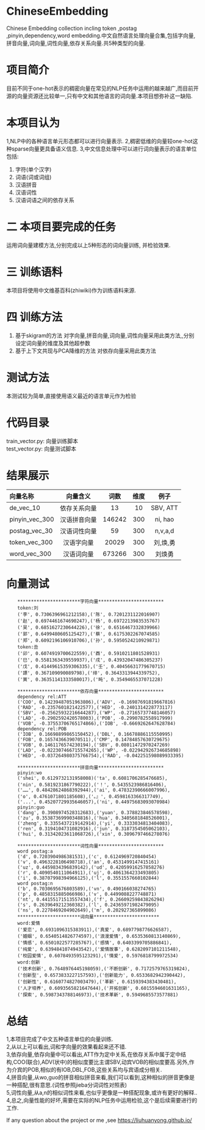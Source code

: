 # ChineseEmbedding
Chinese Embedding collection incling token ,postag ,pinyin,dependency,word embedding.中文自然语言处理向量合集,包括字向量,拼音向量,词向量,词性向量,依存关系向量.共5种类型的向量.

# 项目简介
目前不同于one-hot表示的稠密向量在常见的NLP任务中运用的越来越广,而目前开源的向量资源还比较单一,只有中文和其他语言的词向量.本项目想弥补这一缺陷.
# 本项目认为
1,NLP中的各种语言单元形态都可以进行向量表示.
2,稠密低维的向量较one-hot这种sparse向量更具备语义信息.
3,中文信息处理中可以进行词向量表示的语言单位包括:
1) 字符(单个汉字)
2) 词语(词或词组)
3) 汉语拼音
4) 汉语词性
5) 汉语词语之间的依存关系
# 二 本项目要完成的任务
运用词向量建模方法,分别完成以上5种形态的词向量训练, 并检验效果.
# 三 训练语料
本项目将使用中文维基百科(zhiwiki)作为训练语料来源.
# 四 训练方法
1) 基于skigram的方法
对字向量,拼音向量,词向量,词性向量采用此类方法,,分别设定词向量的维度及其他超参数
2) 基于上下文共现与PCA降维的方法
对依存向量采用此类方法
# 测试方法
本测试较为简单,直接使用语义最近的语言单元作为检验
# 代码目录
train_vector.py: 向量训练脚本  
test_vector.py: 向量测试脚本  

# 结果展示

| 向量名称 | 向量含义 | 词数 | 维度 | 例子 |
| :--- | :---: | :---: | :---: | :---: |
| de_vec_10 | 依存关系向量 | 13 | 10 | SBV, ATT |
| pinyin_vec_300 | 汉语拼音向量 | 146242 | 300 | ni, hao |
| postag_vec_30 | 汉语词性向量 | 59| 300 | n,v,a,d |
| token_vec_300 | 汉语字向量 | 20029 | 300 | 刘,焕,勇 |
| word_vec_300 | 汉语词向量 | 673266 | 300 | 刘焕勇 |

# 向量测试

        ***********************字符向量************************
        token:刘
        ('李', 0.7306396961212158),('陈', 0.7201231122016907)
        ('赵', 0.6974461674690247),('杨', 0.6972213983535767)
        ('吴', 0.6851627230644226),('徐', 0.6516467332839966)
        ('郭', 0.6499480605125427),('蔡', 0.6175302267074585)
        ('郑', 0.6092196106910706),('孙', 0.5950524210929871)
        token:丑
        ('卯', 0.6074919700622559),('酉', 0.5910211801528931)
        ('巳', 0.5581363439559937),('戌', 0.43932047486305237)
        ('戊', 0.41449615359306335),('壬', 0.40456631779670715)
        ('謤', 0.367109090089798),('绯', 0.3643313944339752),
        ('寅', 0.36351141333580017),('旽', 0.3549465537071228)

        ***********************依存向量************************
        dependency rel:ATT
        ('COO', 0.14239487051963806),('ADV', -0.16987691819667816)
        ('RAD', -0.2357601821422577),('HED', -0.2401314228773117)
        ('SBV', -0.25625932216644287),('WP', -0.27165737748146057)
        ('LAD', -0.2902592420578003),('POB', -0.2990782558917999)
        ('VOB', -0.37553706765174866),('IOB', -0.6669262647628784)
        dependency rel:POB
        ('IOB', 0.16698899865150452),('DBL', 0.16678886115550995)
        ('FOB', 0.1657436639070511),('CMP', 0.14784857630729675)
        ('VOB', 0.1461176574230194),('SBV', 0.08011472970247269)
        ('LAD', -0.022307466715574265),('WP', -0.022942926734685898)
        ('HED', -0.037264980375766754),('RAD', -0.042251598089933395)

        ***********************拼音向量************************
        pinyin:wo
        ('shei', 0.6129732131958008)('ta', 0.6081706285476685),
        ('nin', 0.5819231867790222),('！', 0.5435523986816406),
        ('……', 0.48428624868392944),('ai', 0.47832390666007996),
        ('o', 0.4761071801185608),('。』', 0.4598163366317749),
        ('...', 0.45207729935646057),('ni', 0.44975683093070984)
        pinyin:guo
        ('dang', 0.3908974528312683),('yuan', 0.378823846578598),
        ('zu', 0.35387369990348816),('hua', 0.3405681848526001),
        ('zheng', 0.3355437219142914),('yi', 0.3333034813404083),
        ('ren', 0.3194104731082916),('jun', 0.3187354505062103),
        ('hui', 0.31342023611068726),('xin', 0.3096797466278076)

        ***********************词性向量************************
        word postag:a
        ('d', 0.7203904986381531),('c', 0.6124969720840454)
        ('v', 0.4963228106498718),('an', 0.4531499147415161)
        ('uz', 0.4459834396839142),('ud', 0.42059916257858276)
        ('r', 0.4090540111064911),('uj', 0.4061364233493805)
        ('i', 0.38707998394966125),('l', 0.3551557660102844)
        word postag:n
        ('b', 0.7030695676803589),('vn', 0.490166038274765)
        ('p', 0.4858315885066986),('v', 0.4499088227748871)
        ('nt', 0.44155171513557434),('f', 0.26609259843826294)
        ('s', 0.2639649212360382),('l', 0.24365971982479095)
        ('ns', 0.2278469204902649),('m', 0.202927365899086)
        ***********************词向量************************
        word:爱情
        ('爱恋', 0.6931096315383911),('真爱', 0.6897798776626587),
        ('婚姻', 0.6540514826774597),('浪漫爱情', 0.6535360813140869),
        ('情感', 0.6501022577285767),('感情', 0.6403399705886841),
        ('纯爱', 0.6394841074943542),('爱情故事', 0.6282097101211548),
        ('校园爱情', 0.6078493595123291),('情爱', 0.5976818799972534)
        word:创新
        ('技术创新', 0.7648976445198059),('不断创新', 0.7172579765319824),
        ('创新型', 0.6573833227157593),('创新能力', 0.6533682942390442),
        ('创新性', 0.6160774827003479),('革新', 0.6159394383430481),
        ('人才培养', 0.6093565821647644),('开拓创新', 0.6015594601631165),
        ('探索', 0.5987343788146973),('技术革新', 0.5949685573577881)

# 总结
1,本项目完成了中文五种语言单位的向量训练.  
2,从以上可以看出,词和字向量的效果看起来还不错.  
3,依存向量,依存向量中可以看出,ATT作为定中关系,在依存关系中属于定中结构,COO(联合),ADV(状中)的相似度要比主谓SBV,动宾VOB的相似度要高.另外,作为介宾的POB,相似的有IOB,DBL,FOB,这些关系均与宾语成分相关.  
4,拼音向量,从wo,guo的拼音相似拼音来看,我们可以看到,这种相似的拼音更像是一种搭配,很有意思.(词性参照jieba分词词性对照表)    
5,词性向量,从a,n的相似词性来看,也似乎更像是一种搭配现象,或许有更好的解释..  
4,总之,向量性能的好坏,需要在实际的NLP任务中运用检验,这个是后续需要进行的工作.  

If any question about the project or me ,see https://liuhuanyong.github.io/
